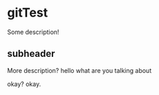 ﻿# gitTest

Some description!

## subheader

More description?
hello what are you talking about

okay? okay.

